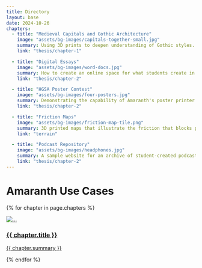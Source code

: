 ```yaml
---
title: Directory
layout: base
date: 2024-10-26
chapters: 
  - title: "Medieval Capitals and Gothic Architecture"
    image: "assets/bg-images/capitals-together-small.jpg"
    summary: Using 3D prints to deepen understanding of Gothic styles.
    link: "thesis/chapter-1"

  - title: "Digital Essays"
    image: "assets/bg-images/word-docs.jpg"
    summary: How to create an online space for what students create in a course.
    link: "thesis/chapter-2"

  - title: "HGSA Poster Contest"
    image: "assets/bg-images/four-posters.jpg"
    summary: Demonstrating the capability of Amaranth's poster printer.
    link: "thesis/chapter-2"

  - title: "Friction Maps"
    image: "assets/bg-images/friction-map-tile.png"
    summary: 3D printed maps that illustrate the friction that blocks political expansion or cultural influence.
    link: "terrain"

  - title: "Podcast Repository"
    image: "assets/bg-images/headphones.jpg"
    summary: A sample website for an archive of student-created podcasts.
    link: "thesis/chapter-2"
---
```




# Amaranth Use Cases
<!-- change row-cold-md-2 to 3 or 4 for different number of cols -->
<div class="row row-cols-1 row-cols-md-2 g-4">

{% for chapter in page.chapters %}
<div class="col">
  <div class="card v-card">
    <a href="{{chapter.link}}">
    <img src="{{ chapter.image }}" class="card-img-top" alt="...">
    <div class="card-body">
      <h3 class="card-title">{{ chapter.title }}</h3>
      <p class="card-text">{{ chapter.summary }}</p>
    </div>
    </a>
  </div>
</div>
{% endfor %}

</div>

<br><br><br>
